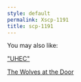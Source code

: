 ```yaml
---
style: default
permalink: Xscp-1191
title: scp-1191
---
```

You may also like:

["UHEC"](http://scp-wiki.net/goc-tale-sequence-uhec)

[The Wolves at the Door](http://scp-wiki.net/the-wolves-at-the-door)
